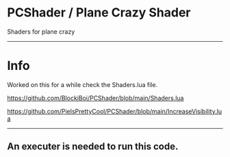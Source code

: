 # PCShader / Plane Crazy Shader
Shaders for plane crazy

----
# Info

Worked on this for a while check the Shaders.lua file.

https://github.com/BlockiBoi/PCShader/blob/main/Shaders.lua

https://github.com/PieIsPrettyCool/PCShader/blob/main/IncreaseVisibility.lua

----

## An executer is needed to run this code.
